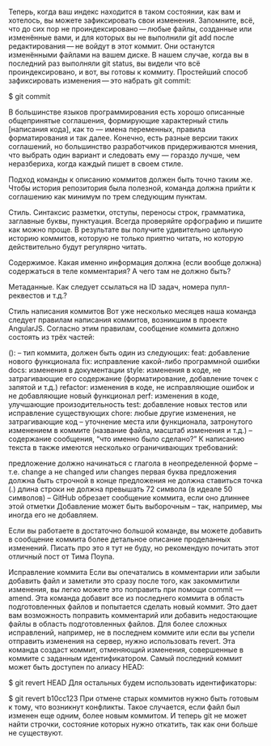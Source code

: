 Теперь, когда ваш индекс находится в таком состоянии, как вам и хотелось, вы можете зафиксировать свои изменения. Запомните, всё, что до сих пор не проиндексировано — любые файлы, созданные или изменённые вами, и для которых вы не выполнили git add после редактирования — не войдут в этот коммит. Они останутся изменёнными файлами на вашем диске. В нашем случае, когда вы в последний раз выполняли git status, вы видели что всё проиндексировано, и вот, вы готовы к коммиту. Простейший способ зафиксировать изменения — это набрать git commit:

$ git commit


В большинстве языков программирования есть хорошо описанные общепринятые соглашения, формирующие характерный стиль [написания кода], как то —  имена переменных, правила форматирования и так далее. Конечно, есть разные версии таких соглашений, но большинство разработчиков придерживаются мнения, что выбрать один вариант и следовать ему — гораздо лучше, чем неразбериха, когда каждый пишет в своем стиле.

Подход команды к описанию коммитов должен быть точно таким же. Чтобы история репозитория была полезной, команда должна прийти к соглашению как минимум по трем следующим пунктам.

Стиль. Синтаксис разметки, отступы, переносы строк, грамматика, заглавные буквы, пунктуация. Всегда проверяйте орфографию и пишите как можно проще. В результате вы получите удивительно цельную историю коммитов, которую не только приятно читать, но которую действительно будут регулярно читать.

Содержимое. Какая именно информация должна (если вообще должна) содержаться в теле комментария? А чего там не должно быть?

Метаданные. Как следует ссылаться на ID задач, номера пулл-реквестов и т.д.?

Стиль написания коммитов
Вот уже несколько месяцев наша команда следует правилам написания коммитов, возникшим в проекте AngularJS. Согласно этим правилам, сообщение коммита должно состоять из трёх частей:

<type>(<scope>): <subject>
<type> – тип коммита, должен быть один из следующих:
feat: добавление нового функционала
fix: исправление какой-либо программной ошибки
docs: изменения в документации
style: изменения в коде, не затрагивающие его содержание (форматирование, добавление точек с запятой и т.д.)
refactor: изменения в коде, не исправляющие ошибок и не добавляющие новый функционал
perf: изменения в коде, улучшающие произодительность
test: добавление новых тестов или исправление существующих
chore: любые другие изменения, не затрагивающие код
<scope> – уточнение места или функционала, затронутого изменением в коммите (название файла, масштаб изменения и т.д.)
<subject> – содержание сообщения, “что именно было сделано?”
К написанию текста в <subject> также имеются несколько ограничивающих требований:

предложение должно начинаться с глагола в неопределенной форме – т.е. change а не changed или changes
первая буква предложения должна быть строчной
в конце предложения не должна ставиться точка (.)
длина строки не должна превышать 72 символа (в идеале 50 символов) – GitHub обрезает сообщение коммита, если оно длиннее этой отметки
Добавление <scope> может быть выборочным – так, например, мы иногда его не добавляем.

Если вы работаете в достаточно большой команде, вы можете добавить в сообщение коммита более детальное описание проделанных изменений. Писать про это я тут не буду, но рекомендую почитать этот отличный пост от Тима Поупа.

Исправление коммита
Если вы опечатались в комментарии или забыли добавить файл и заметили это сразу после того, как закоммитили изменения, вы легко можете это поправить при помощи commit —amend. Эта команда добавит все из последнего коммита в область подготовленных файлов и попытается сделать новый коммит. Это дает вам возможность поправить комментарий или добавить недостающие файлы в область подготовленных файлов.
Для более сложных исправлений, например, не в последнем коммите или если вы успели отправить изменения на сервер, нужно использовать revert. Эта команда создаст коммит, отменяющий изменения, совершенные в коммите с заданным идентификатором.
Самый последний коммит может быть доступен по алиасу HEAD:

$ git revert HEAD
Для остальных будем использовать идентификаторы:

$ git revert b10cc123
При отмене старых коммитов нужно быть готовым к тому, что возникнут конфликты. Такое случается, если файл был изменен еще одним, более новым коммитом. И теперь git не может найти строчки, состояние которых нужно откатить, так как они больше не существуют.